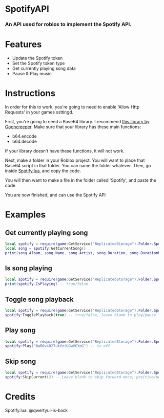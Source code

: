 # SpotifyAPI
### An API used for roblox to implement the Spotify API.

# Features

- Update the Spotify token
- Set the Spotify token type
- Get currently playing song data
- Pause & Play music

# Instructions

In order for this to work, you're going to need to enable 'Allow Http Requests' in your games ssttingd.

First, you're going to need a Base64 library. I recommend [this library by Gooncreeper](https://devforum.roblox.com/t/insanely-fast-base64-module/2039488).
Make sure that your library has these main functions:
- b64.encode
- b64.decode

If your library doesn't have these functions, it will not work.

Next, make a folder in your Roblox project. You will want to place that Base64 script in that folder. You can name the folder whatever.
Then, go inside [Spotify.lua](https://github.com/qwertyui-is-back/SpotifyAPI/blob/main/Spotify.lua), and copy the code.

You will then want to make a file in the folder called 'Spotify', and paste the code.

You are now finished, and can use the Spotify API

# Examples
## Get currently playing song
```lua
local spotify = require(game:GetService("ReplicatedStorage").Folder.Spotify)
local song = spotify:GetCurrentSong()
print(song.Album, song.Name, song.Artist, song.Duration, song.DurationMS, song.Progress, song.ProgressMS) -- GNX tv off Kendrick Lamar 3:41 221000 0:47 47000
```
## Is song playing
```lua
local spotify = require(game:GetService("ReplicatedStorage").Folder.Spotify)
print(spotify.IsPlaying) -- true/false
```
## Toggle song playback
```lua
local spotify = require(game:GetService("ReplicatedStorage").Folder.Spotify)
spotify:TogglePlayback(true) -- true/false, leave blank to play/pause
```
## Play song
```lua
local spotify = require(game:GetService("ReplicatedStorage").Folder.Spotify)
spotify:Play("0aB0v4027ukVziUGwVGYpG") -- tv off
```
## Skip song
```lua
local spotify = require(game:GetService("ReplicatedStorage").Folder.Spotify)
spotify:SkipCurrent(2) -- Leave blank to skip forward once, positive/negative to go forward or back
```
# Credits
Spotify.lua: @qwertyui-is-back